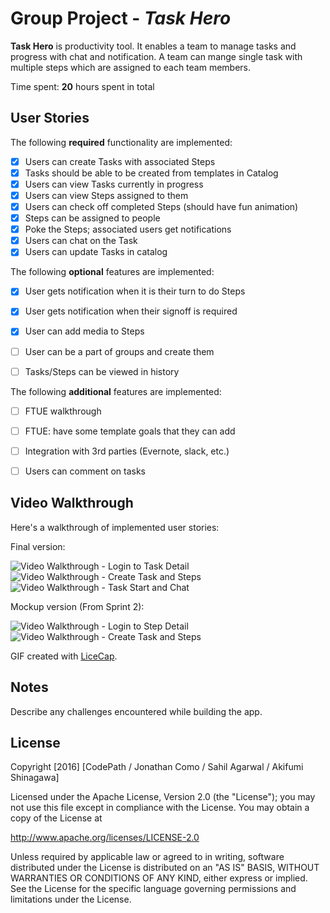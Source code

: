 # Group Project - *Task Hero*

**Task Hero** is productivity tool. It enables a team to manage tasks and progress with chat and notification. A team can mange single task with multiple steps which are assigned to each team members.

Time spent: **20** hours spent in total

## User Stories

The following **required** functionality are implemented:

- [x] Users can create Tasks with associated Steps
- [x] Tasks should be able to be created from templates in Catalog
- [x] Users can view Tasks currently in progress
- [x] Users can view Steps assigned to them
- [x] Users can check off completed Steps (should have fun animation)
- [x] Steps can be assigned to people
- [x] Poke the Steps; associated users get notifications
- [x] Users can chat on the Task
- [x] Users can update Tasks in catalog

The following **optional** features are implemented:

- [x] User gets notification when it is their turn to do Steps
- [x] User gets notification when their signoff is required
- [x] User can add media to Steps
- [ ] User can be a part of groups and create them
- [ ] Tasks/Steps can be viewed in history


The following **additional** features are implemented:

- [ ] FTUE walkthrough
- [ ] FTUE: have some template goals that they can add
- [ ] Integration with 3rd parties (Evernote, slack, etc.)
- [ ] Users can comment on tasks




## Video Walkthrough
Here's a walkthrough of implemented user stories:

Final version:

<img src='http://i.imgur.com/UmX9W5t.gif' title='Video Walkthrough - Login to Task Detail' width='' alt='Video Walkthrough - Login to Task Detail' />
 <img src='http://i.imgur.com/MfMpYZB.gif' title='Video Walkthrough - Create Task and Steps' width='' alt='Video Walkthrough - Create Task and Steps' />
 <img src='http://i.imgur.com/VzEqqi7.gif' title='Video Walkthrough - Task Start and Chat' width='' alt='Video Walkthrough - Task Start and Chat' />


Mockup version (From Sprint 2):

<img src='http://i.imgur.com/EcjbCe5.gif' title='Video Walkthrough - Login to Step Detail' width='' alt='Video Walkthrough - Login to Step Detail' />
 <img src='http://i.giphy.com/l3vRnZNQPpNMV1ar6.gif' title='Video Walkthrough - Create Task and Steps' width='' alt='Video Walkthrough - Create Task and Steps' />

GIF created with [LiceCap](http://www.cockos.com/licecap/).

## Notes

Describe any challenges encountered while building the app.

## License

Copyright [2016] [CodePath / Jonathan Como / Sahil Agarwal / Akifumi Shinagawa]

Licensed under the Apache License, Version 2.0 (the "License");
you may not use this file except in compliance with the License.
You may obtain a copy of the License at

http://www.apache.org/licenses/LICENSE-2.0

Unless required by applicable law or agreed to in writing, software
distributed under the License is distributed on an "AS IS" BASIS,
WITHOUT WARRANTIES OR CONDITIONS OF ANY KIND, either express or implied.
See the License for the specific language governing permissions and
limitations under the License.
